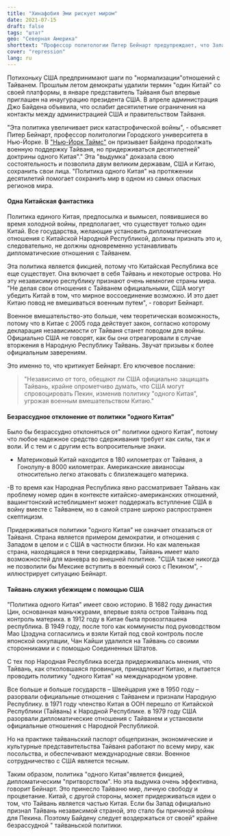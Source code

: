 ```yaml
---
title: "Хинафобия Эми рискует миром"
date: 2021-07-15
draft: false
tags: "штат"
geo: "Северная Америка"
shorttext: "Профессор политологии Питер Бейнарт предупреждает, что Запад должен цепляться за фикцию политики одного Китая."
cover: "repression"
lang: ru
---
```


Потихоньку США предпринимают шаги по "нормализации"отношений с Тайванем. Прошлым летом демократы удалили термин "один Китай" со своей платформы, в январе представитель Тайваня был впервые приглашен на инаугурацию президента США. В апреле администрация Джо Байдена объявила, что ослабит десятилетние ограничения на контакты между администрацией США и правительством Тайваня.

"Эта политика увеличивает риск катастрофической войны", - объясняет Питер Бейнарт, профессор политологии Городского университета в Нью-Йорке. В ["Нью-Йорк Таймс"](https://www.nytimes.com/2021/05/05/opinion/biden-taiwan-china.html "Biden’s Taiwan Policy Is Truly, Deeply Reckless") он призывает Байдена продолжать военную поддержку Тайваня, но придерживаться десятилетней" доктрины одного Китая"." Эта "выдумка" доказала свою состоятельность и позволила двум великим державам, США и Китаю, сохранить свои лица. "Политика одного Китая" на протяжении десятилетий помогает сохранить мир в одном из самых опасных регионов мира.

#### Одна Китайская фантастика

Политика единого Китая, предпосылка и вымысел, появившиеся во время холодной войны, предполагает, что существует только один Китай. Все государства, желающие установить дипломатические отношения с Китайской Народной Республикой, должны признать это и, следовательно, не должны одновременно устанавливать дипломатические отношения с Тайванем.

Эта политика является фикцией, потому что Китайская Республика все еще существует. Она включает в себя Тайвань и некоторые острова. Но эту независимую республику признают очень немногие страны мира. "Не делая свои отношения с Тайванем официальными, США могут убедить Китай в том, что мирное воссоединение возможно. И это дает Китаю повод не вмешиваться военным путем", - говорит Бейнарт.

Военное вмешательство-это больше, чем теоретическая возможность, потому что в Китае с 2005 года действует закон, согласно которому декларация независимости от Тайваня станет поводом для войны. Официально США не говорят, как бы они отреагировали в случае вторжения в Народную Республику Тайвань. Звучат призывы к более официальным заверениям.

Это именно то, что критикует Бейнарт. Его ключевое послание:

> "Независимо от того, обещают ли США официально защищать Тайвань, крайне опрометчиво думать, что США могут спровоцировать Пекин, изменив политику "одного Китая", угрожая военным вмешательством Китаю."

#### Безрассудное отклонение от политики "одного Китая"

Было бы безрассудно отклоняться от" политики одного Китая", потому что любое надежное средство сдерживания требует как силы, так и воли. И с тем и с другим есть вопросительные знаки.

  - Материковый Китай находится в 180 километрах от Тайваня, а Гонолулу-в 8000 километрах. Американские авианосцы относительно легко атаковать с близлежащего материка.

  -В то время как Народная Республика явно рассматривает Тайвань как проблему номер один в контексте китайско-американских отношений, вашингтонский истеблишмент может поддержать вступление США в войну вместе с Тайванем, но в самой стране широко распространен скептицизм.

Придерживаться политики "одного Китая" не означает отказаться от Тайваня. Страна является примером демократии, и отношения с Западом в целом и с США в частности близки. Но как маленькая страна, находящаяся в тени сверхдержавы, Тайвань имеет мало возможностей для маневра во внешней политике. "США также никогда не позволили бы Мексике вступить в военный союз с Пекином", - иллюстрирует ситуацию Бейнарт.

#### Тайвань служил убежищем с помощью США

"Политика одного Китая" имеет свою историю. В 1682 году династия Цин, основанная маньчжурами, впервые взяла остров Тайвань под контроль материка. в 1912 году в Китае была провозглашена республика. В 1949 году, после того как коммунисты под руководством Мао Цзэдуна согласились и взяли Китай под свой контроль после японской оккупации, Чан Кайши удалился на Тайвань со своими сторонниками и с помощью Соединенных Штатов.

С тех пор Народная Республика всегда придерживалась мнения, что Тайвань, как отколовшаяся провинция, принадлежит Китаю, и пытается проводить политику "одного Китая" на международном уровне.

Все больше и больше государств – Швейцария уже в 1950 году – разорвали официальные отношения с Тайванем и признали Народную Республику. в 1971 году членство Китая в ООН перешло от Китайской Республики (Тайвань) к Народной Республике. в 1979 году США разорвали дипломатические отношения с Тайванем и установили официальные отношения с Народной Республикой.

Но на практике тайваньский паспорт общепризнан, экономические и культурные представительства Тайваня работают по всему миру, как посольства, и обеспечивают международные связи. Военное сотрудничество с США является тесным.

Таким образом, политика "одного Китая"является фикцией, дипломатическим "притворством". Но эта выдумка очень эффективна, говорит Бейнарт. Это принесло Тайваню мир, личную свободу и процветание. Китай, с другой стороны, может придерживаться идеи о том, что Тайвань является частью Китая. Если бы Запад официально признал Тайвань независимой страной, это стало бы причиной войны для Пекина. Поэтому Байдену следует воздержаться от своей" крайне безрассудной " тайваньской политики.
